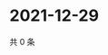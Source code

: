 # 2021-12-29

共 0 条

<!-- BEGIN WEIBO -->
<!-- 最后更新时间 Wed Dec 29 2021 17:12:21 GMT+0800 (China Standard Time) -->

<!-- END WEIBO -->
